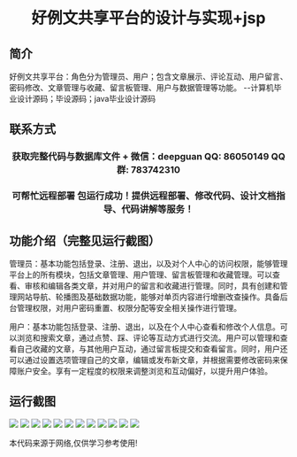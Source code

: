 <p><h1 align="center">好例文共享平台的设计与实现+jsp</h1></p>

## 简介
好例文共享平台：角色分为管理员、用户；包含文章展示、评论互动、用户留言、密码修改、文章管理与收藏、留言板管理、用户与数据管理等功能。    --计算机毕业设计源码；毕设源码；java毕业设计源码


## 联系方式
<p><h3 align="center">获取完整代码与数据库文件 + 微信：deepguan QQ: 86050149 QQ群: 783742310</h3></p>
<p><h3 align="center">可帮忙远程部署 包运行成功！提供远程部署、修改代码、设计文档指导、代码讲解等服务！</h3></p>

## 功能介绍（完整见运行截图）
管理员：基本功能包括登录、注册、退出，以及对个人中心的访问权限，能够管理平台上的所有模块，包括文章管理、用户管理、留言板管理和收藏管理。可以查看、审核和编辑各类文章，并对用户的留言和收藏进行管理。同时，具有创建和管理网站导航、轮播图及基础数据功能，能够对单页内容进行增删改查操作。具备后台管理权限，对用户密码重置、权限分配等安全相关操作进行管理。

用户：基本功能包括登录、注册、退出，以及在个人中心查看和修改个人信息。可以浏览和搜索文章，通过点赞、踩、评论等互动方式进行交流。用户可以管理和查看自己收藏的文章，与其他用户互动，通过留言板提交和查看留言。同时，用户还可以通过设置选项管理自己的文章，编辑或发布新文章，并根据需要修改密码来保障账户安全。享有一定程度的权限来调整浏览和互动偏好，以提升用户体验。


## 运行截图
![](https://bs-1329754181.cos.ap-shanghai.myqcloud.com/ssm/GoodExampleSharingPlatformJSP/img/001.jpg)
![](https://bs-1329754181.cos.ap-shanghai.myqcloud.com/ssm/GoodExampleSharingPlatformJSP/img/002.jpg)
![](https://bs-1329754181.cos.ap-shanghai.myqcloud.com/ssm/GoodExampleSharingPlatformJSP/img/003.jpg)
![](https://bs-1329754181.cos.ap-shanghai.myqcloud.com/ssm/GoodExampleSharingPlatformJSP/img/004.jpg)
![](https://bs-1329754181.cos.ap-shanghai.myqcloud.com/ssm/GoodExampleSharingPlatformJSP/img/005.jpg)
![](https://bs-1329754181.cos.ap-shanghai.myqcloud.com/ssm/GoodExampleSharingPlatformJSP/img/006.jpg)
![](https://bs-1329754181.cos.ap-shanghai.myqcloud.com/ssm/GoodExampleSharingPlatformJSP/img/007.jpg)
![](https://bs-1329754181.cos.ap-shanghai.myqcloud.com/ssm/GoodExampleSharingPlatformJSP/img/008.jpg)
![](https://bs-1329754181.cos.ap-shanghai.myqcloud.com/ssm/GoodExampleSharingPlatformJSP/img/009.jpg)
![](https://bs-1329754181.cos.ap-shanghai.myqcloud.com/ssm/GoodExampleSharingPlatformJSP/img/010.jpg)
![](https://bs-1329754181.cos.ap-shanghai.myqcloud.com/ssm/GoodExampleSharingPlatformJSP/img/011.jpg)
![](https://bs-1329754181.cos.ap-shanghai.myqcloud.com/ssm/GoodExampleSharingPlatformJSP/img/012.jpg)

<p>本代码来源于网络,仅供学习参考使用!</p>
